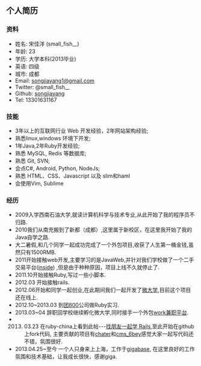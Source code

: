 ## 个人简历

### 资料

* 姓名: 宋佳洋 (small_fish__)
* 年龄: 23
* 学历: 大学本科(2013毕业)
* 英语: 四级
* 城市: 成都
* Email: songjiayang1@gmail.com
* Twitter: @small_fish__
* Github: [songjiayang](https://github.com/songjiayang) 
* Tel: 13301631167

### 技能

* 3年以上的互联网行业 Web 开发经验，2年网站架构经验;
* 熟悉linux,windows 环境下开发;
* 1年Java,2年Ruby开发经验;
* 熟悉 MySQL, Redis 等数据库;
* 熟悉 Git, SVN;
* 会点C#, Android, Python, NodeJs;
* 熟悉 HTML、CSS、Javascript 以及 slim和haml
* 会使用Vim, Sublime

### 经历

* 2009入学西南石油大学,就读计算机科学与技术专业,从此开始了我的程序员不归路.
* 2010我们从南充搬到了新都（成都）,这里属于新校区，在这里我开始了我的Java自学之路.
* 大二暑假,和几个同学一起成功完成了一个外包项目,收获了人生第一桶金钱,虽然只有1500RMB.
* 2011开始接触web开发,主要学习的是JavaWeb,并针对我们学校做了一个二手交易平台([inside](https://github.com/songjiayang/inside))
  ,但是由于种种原因，项目上线不久就停止了.
* 2011.10开始接触Ruby,写过一些小脚本.
* 2012.03 开始接触rails.
* 2012.06开始和同学一起创业,在此期间我们一起开发了[微大学](http://weidaxue.me),目前这个项目还在线上.
* 2012.10~2013.03 到[团800](http://www.tuan800.com/)公司做Ruby实习.
* 2013.03~04  辞职回学校继续孵化微大学,同时接手一个外包[work兼职平台](http://work.weidaxue.me/users/sign_in).
* 2013. 03.23 在ruby-china上看到此帖---[找朋友一起学 Rails](http://ruby-china.org/topics/9358),至此开始在github上fork代码, 主要贡献的项目有[chater](https://github.com/fireweb/chater)和[cms_6bey](https://github.com/mistbow/cms_6bey)感觉大家一起写代码还不错，氛围很好.
* 2013.04.25~至今 一个人只身来上上海，工作于[gigabase](http://gigabase.org), 在这里良好的工作氛围和技术基础，让我成长很快，感谢giga.





